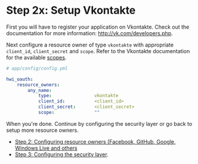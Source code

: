 Step 2x: Setup Vkontakte
========================
First you will have to register your application on Vkontakte. Check out the
documentation for more information: http://vk.com/developers.php.

Next configure a resource owner of type `vkontakte` with appropriate
`client_id`, `client_secret` and `scope`. Refer to the Vkontakte documentation
for the available [scopes](http://vk.com/developers.php?oid=-17680044&p=Application_Access_Rights).

``` yaml
# app/config/config.yml

hwi_oauth:
    resource_owners:
        any_name:
            type:                vkontakte
            client_id:           <client_id>
            client_secret:       <client_secret>
            scope:               ""
```

When you're done. Continue by configuring the security layer or go back to
setup more resource owners.

- [Step 2: Configuring resource owners (Facebook, GitHub, Google, Windows Live and others](2-configuring_resource_owners.md)
- [Step 3: Configuring the security layer](3-configuring_the_security_layer.md).
